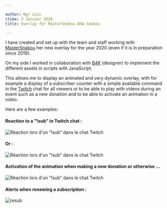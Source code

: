 ```yaml
---

author: Ngr Loïc
ctime: 3 Janvier 2020
title: Overlay for MasterSnakou AKA Snakou

---
```


I have created and set up with the team and staff working with [MasterSnakou](https://twitch.tv/mastersnakou) her new overlay for the year 2020 (even if it is in preparation since 2019).

On my side I worked in collaboration with [B4K](https://twitter.com/B4KB4K) (designer) to implement the different assets in scripts with JavaScript.

This allows me to display an animated and very dynamic overlay, with for example a display of a subscriber counter with a simple available command in the [Twitch](https://twitch.tv) chat for all viewers or to be able to play with videos during an event such as a new donation and to be able to activate an animation in a video.

Here are a few examples: 

#### Reaction to a "!sub" in Twitch chat :
![Réaction lors d'un "!sub" dans le chat Twitch](https://i.imgur.com/MaVBI5b.gif)

#### Or :  
![Réaction lors d'un "!sub" dans le chat Twitch](https://i.imgur.com/6r39Cto.gif)

#### Activation of the animation when making a new donation or otherwise ...
![Réaction lors d'un "!sub" dans le chat Twitch](https://i.imgur.com/wTlWqs6.gif)

#### Alerts when renewing a subscription :
![resub](https://i.imgur.com/tMcVPd4.gif)
